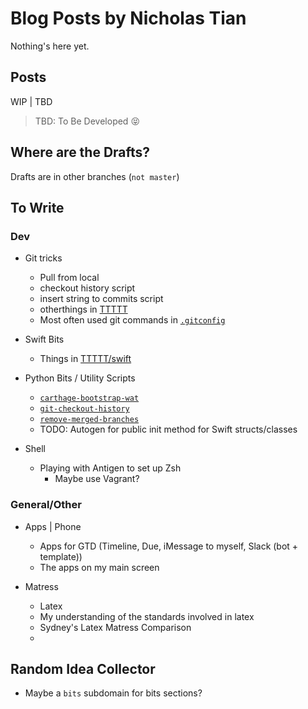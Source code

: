 # Blog Posts by Nicholas Tian

Nothing's here yet.


## Posts

WIP | TBD

> TBD: To Be Developed 😝

## Where are the Drafts?

Drafts are in other branches (`not master`)

## To Write

### Dev

- Git tricks
  - Pull from local
  - checkout history script
  - insert string to commits script
  - otherthings in [TTTTT](https://github.com/NicholasTD07/TTTTT)
  - Most often used git commands in [`.gitconfig`](https://github.com/NicholasTD07/dotfiles/blob/master/.gitconfig)
  
- Swift Bits
  - Things in [TTTTT/swift](https://github.com/NicholasTD07/TTTTT/tree/master/swift-experiments)

- Python Bits / Utility Scripts
  - [`carthage-bootstrap-wat`](https://github.com/NicholasTD07/dotfiles/blob/master/bin/bootstrap-wat)
  - [`git-checkout-history`](https://github.com/NicholasTD07/dotfiles/blob/master/bin/checkout-history)
  - [`remove-merged-branches`](https://github.com/NicholasTD07/dotfiles/blob/master/bin/remove-merged-branches.py)
  - TODO: Autogen for public init method for Swift structs/classes

- Shell
  - Playing with Antigen to set up Zsh
    - Maybe use Vagrant?
 
### General/Other

- Apps | Phone
  - Apps for GTD (Timeline, Due, iMessage to myself, Slack (bot + template))
  - The apps on my main screen

- Matress
  - Latex
  - My understanding of the standards involved in latex
  - Sydney's Latex Matress Comparison
  - 
  
## Random Idea Collector

- Maybe a `bits` subdomain for <language> bits sections?
